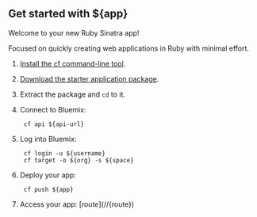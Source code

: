 Get started with ${app}
-----------------------------------
Welcome to your new Ruby Sinatra app!

Focused on quickly creating web applications in Ruby with minimal effort.

1. [Install the cf command-line tool](${doc-url}/#starters/BuildingWeb.html#install_cf).
2. [Download the starter application package](${ace-url}/rest/apps/${app-guid}/starter-download).
3. Extract the package and `cd` to it.
4. Connect to Bluemix:

		cf api ${api-url}

5. Log into Bluemix:

		cf login -u ${username}
		cf target -o ${org} -s ${space}

6. Deploy your app:

		cf push ${app}

7. Access your app: [${route}](//${route})
